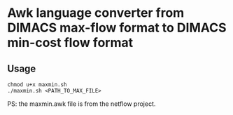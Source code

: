 # Awk language converter from DIMACS max-flow format to DIMACS min-cost flow format

## Usage

```shell
chmod u+x maxmin.sh
./maxmin.sh <PATH_TO_MAX_FILE>
```

PS: the maxmin.awk file is from the netflow project.
